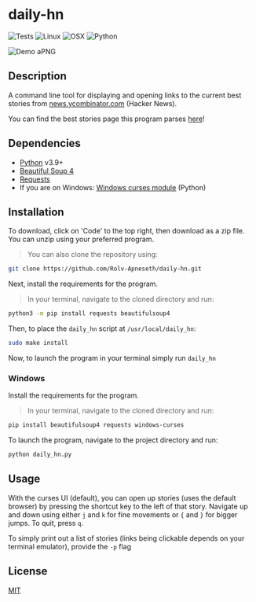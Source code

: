 # daily-hn

![Tests](https://github.com/Rolv-Apneseth/daily-hn/actions/workflows/tests.yml/badge.svg)
![Linux](https://img.shields.io/badge/-Linux-grey?logo=linux)
![OSX](https://img.shields.io/badge/-OSX-black?logo=apple)
![Python](https://img.shields.io/badge/Python-v3.9%5E-green?logo=python)

![Demo aPNG](https://github.com/Rolv-Apneseth/Rolv-Apneseth.github.io/blob/4f0024e25168a57757d4631a6346275cb3f9cee7/assets/images/animated_images/daily-hn.png)

## Description

A command line tool for displaying and opening links to the current best stories from [news.ycombinator.com](https://news.ycombinator.com) (Hacker News).

You can find the best stories page this program parses [here](https://news.ycombinator.com/best)!

## Dependencies

- [Python](https://www.python.org/downloads/) v3.9+
- [Beautiful Soup 4](https://pypi.org/project/beautifulsoup4/)
- [Requests](https://pypi.org/project/requests/)
- If you are on Windows: [Windows curses module](https://pypi.org/project/windows-curses/) (Python)

## Installation

To download, click on 'Code' to the top right, then download as a zip file. You can unzip using your preferred program.

> You can also clone the repository using:

```bash
git clone https://github.com/Rolv-Apneseth/daily-hn.git
```

Next, install the requirements for the program.

> In your terminal, navigate to the cloned directory and run:

```bash
python3 -m pip install requests beautifulsoup4
```

Then, to place the `daily_hn` script at `/usr/local/daily_hn`:

```bash
sudo make install
```

Now, to launch the program in your terminal simply run `daily_hn`

### Windows

Install the requirements for the program.

> In your terminal, navigate to the cloned directory and run:

```bash
pip install beautifulsoup4 requests windows-curses
```

To launch the program, navigate to the project directory and run:

```bash
python daily_hn.py
```

## Usage

With the curses UI (default), you can open up stories (uses the default browser) by pressing the shortcut key to the left of that story. Navigate up and down using either `j` and `k` for fine movements or `{` and `}` for bigger jumps. To quit, press `q`.

To simply print out a list of stories (links being clickable depends on your terminal emulator), provide the `-p` flag

## License

[MIT](https://github.com/Rolv-Apneseth/daily-hn/blob/2d40839e6e625c55075430bde5fef337a08e89ba/LICENSE)
